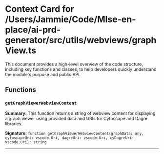 # Context Card for /Users/Jammie/Code/MIse-en-place/ai-prd-generator/src/utils/webviews/graphView.ts

This document provides a high-level overview of the code structure, including key functions and classes, to help developers quickly understand the module's purpose and public API.

## Functions

### `getGraphViewerWebviewContent`

**Summary:** This function returns a string of webview content for displaying a graph viewer using provided data and URIs for Cytoscape and Dagre libraries.

**Signature:** `function getGraphViewerWebviewContent(graphData: any, cytoscapeUri: vscode.Uri, dagreUri: vscode.Uri, cyDagreUri: vscode.Uri): string`

---
